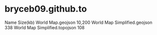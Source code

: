 # bryceb09.github.to
Name                                Size(kb)
World Map.geojson                   10,200
World Map Simplified.geojson        338
World Map Simplified.topojson       108
